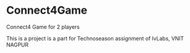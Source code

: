 # Connect4Game
Connect4 Game for 2 players  

This is a project is a part for Technoseason assignment of IvLabs, VNIT NAGPUR
